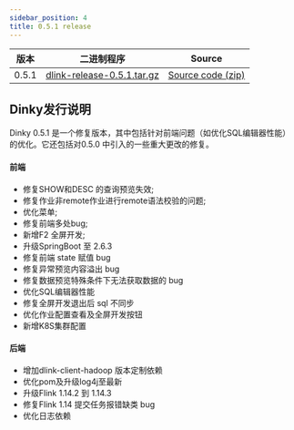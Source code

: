 ```yaml
---
sidebar_position: 4
title: 0.5.1 release
---
```


| 版本   | 二进制程序                                                                                                                | Source                                                                               |
|-------|----------------------------------------------------------------------------------------------------------------------|--------------------------------------------------------------------------------------|
| 0.5.1 | [dlink-release-0.5.1.tar.gz](https://github.com/DataLinkDC/dlink/releases/download/0.5.1/dlink-release-0.5.1.tar.gz) | [Source code (zip)](https://github.com/DataLinkDC/dlink/archive/refs/tags/0.5.1.zip) |


## Dinky发行说明

Dinky 0.5.1 是一个修复版本，其中包括针对前端问题（如优化SQL编辑器性能）的优化。它还包括对0.5.0 中引入的一些重大更改的修复。

#### 前端
- 修复SHOW和DESC 的查询预览失效;
- 修复作业非remote作业进行remote语法校验的问题;
- 优化菜单;
- 修复前端多处bug;
- 新增F2 全屏开发;
- 升级SpringBoot 至 2.6.3
- 修复前端 state 赋值 bug
- 修复异常预览内容溢出 bug
- 修复数据预览特殊条件下无法获取数据的 bug
- 优化SQL编辑器性能
- 修复全屏开发退出后 sql 不同步
- 优化作业配置查看及全屏开发按钮
- 新增K8S集群配置

#### 后端
- 增加dlink-client-hadoop 版本定制依赖
- 优化pom及升级log4j至最新
- 升级Flink 1.14.2 到 1.14.3
- 修复Flink 1.14 提交任务报错缺类 bug
- 优化日志依赖